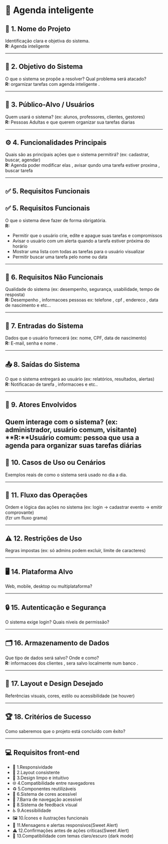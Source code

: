 # 📅 Agenda inteligente 

## 📌 1. Nome do Projeto  
Identificação clara e objetiva do sistema.  
**R:** Agenda inteligente

---

## 🎯 2. Objetivo do Sistema  
O que o sistema se propõe a resolver? Qual problema será atacado?  
**R:** orgarnizar tarefas com agenda inteligente .

---

## 👥 3. Público-Alvo / Usuários  
Quem usará o sistema? (ex: alunos, professores, clientes, gestores)  
**R:** Pessoas Adultas e que querem organizar sua tarefas diarias

---

## ⚙️ 4. Funcionalidades Principais  
Quais são as principais ações que o sistema permitirá? (ex: cadastrar, buscar, agendar)  
**R:** Agenda poder modificar elas , avisar qundo uma tarefa estiver proxima , buscar tarefa

---

## ✅ 5. Requisitos Funcionais  
## ✅ 5. Requisitos Funcionais  
O que o sistema deve fazer de forma obrigatória.  
**R:**  
- Permitir que o usuário crie, edite e apague suas tarefas e compromissos  
- Avisar o usuário com um alerta quando a tarefa estiver próxima do horário  
- Mostrar uma lista com todas as tarefas para o usuário visualizar  
- Permitir buscar uma tarefa pelo nome ou data

---

## 🚀 6. Requisitos Não Funcionais  
Qualidade do sistema (ex: desempenho, segurança, usabilidade, tempo de resposta)  
**R:** Desempenho , informacoes pessoas ex: telefone , cpf , endereco , data de nascimento  e etc...

---

## 📝 7. Entradas do Sistema  
Dados que o usuário fornecerá (ex: nome, CPF, data de nascimento)  
**R:** E-mail, senha e nome .

---

## 📤 8. Saídas do Sistema  
O que o sistema entregará ao usuário (ex: relatórios, resultados, alertas)  
**R:** Notificacao de tarefa , informacoes  e etc..

---

## 👤 9. Atores Envolvidos  
Quem interage com o sistema? (ex: administrador, usuário comum, visitante)
**R:**Usuário comum: pessoa que usa a agenda para organizar suas tarefas diárias
---

## 📌 10. Casos de Uso ou Cenários  
Exemplos reais de como o sistema será usado no dia a dia.

---

## 🔄 11. Fluxo das Operações  
Ordem e lógica das ações no sistema (ex: login → cadastrar evento → emitir comprovante)  
(fzr um fluxo grama)

---

## ⚠️ 12. Restrições de Uso  
Regras impostas (ex: só admins podem excluir, limite de caracteres)

---

## 🖥️ 14. Plataforma Alvo  
Web, mobile, desktop ou multiplataforma?

---

## 🔒 15. Autenticação e Segurança  
O sistema exige login? Quais níveis de permissão?

---

## 🗂️ 16. Armazenamento de Dados  
Que tipo de dados será salvo? Onde e como?  
**R:** informacoes dos clientes , sera salvo localmente  num banco .

---

## 🎨 17. Layout e Design Desejado  
Referências visuais, cores, estilo ou acessibilidade (se houver)

---

## 🏆 18. Critérios de Sucesso  
Como saberemos que o projeto está concluído com êxito?

---

## 💻 Requisitos front-end
- 🧩 1.Responsividade
- 🧱 2.Layout consistente
- 🧼 3.Design limpo e intuitivo
- 🌐 4.Compatibilidade entre navegadores
- ♻️ 5.Componentes reutilizáveis
- 🎨 6.Sistema de cores acessível
- 🧭 7.Barra de navegação acessível
- 🔁 8.Sistema de feedback visual
- ♿ 9.Acessibilidade
- 🖼️ 10.Ícones e ilustrações funcionais
- 📱 11.Mensagens e alertas responsivos(Sweet Alert)
- ⚠️ 12.Confirmações antes de ações críticas(Sweet Alert)
- 🌙 13.Compatibilidade com temas claro/escuro (dark mode)
